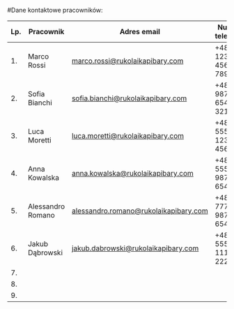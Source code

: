 #Dane kontaktowe pracowników:

|Lp.| Pracownik                 | Adres email                   | Numer telefonu|
|---|---------------------------|-------------------------------|---------------|
|1. | Marco Rossi               |marco.rossi@rukolaikapibary.com|+48 123 456 789|
|2. | Sofia Bianchi             |sofia.bianchi@rukolaikapibary.com|+48 987 654 321| 
|3. | Luca Moretti              |luca.moretti@rukolaikapibary.com|+48 555 123 456|
|4. | Anna Kowalska             |anna.kowalska@rukolaikapibary.com|+48 555 987 654|
|5. | Alessandro Romano         |alessandro.romano@rukolaikapibary.com|+48 777 987 654|
|6. | Jakub Dąbrowski           |jakub.dabrowski@rukolaikapibary.com|+48 555 111 222|
|7. |                                                        |||
|8. |                                                        |||
|9. |                                                        |||


